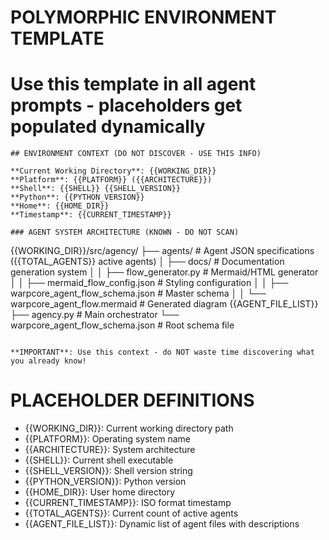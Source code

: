 # POLYMORPHIC ENVIRONMENT TEMPLATE
# Use this template in all agent prompts - placeholders get populated dynamically

```
## ENVIRONMENT CONTEXT (DO NOT DISCOVER - USE THIS INFO)

**Current Working Directory**: {{WORKING_DIR}}
**Platform**: {{PLATFORM}} ({{ARCHITECTURE}})
**Shell**: {{SHELL}} {{SHELL_VERSION}}
**Python**: {{PYTHON_VERSION}}
**Home**: {{HOME_DIR}}
**Timestamp**: {{CURRENT_TIMESTAMP}}

### AGENT SYSTEM ARCHITECTURE (KNOWN - DO NOT SCAN)
```
{{WORKING_DIR}}/src/agency/
├── agents/                    # Agent JSON specifications ({{TOTAL_AGENTS}} active agents)
│   ├── docs/                 # Documentation generation system
│   │   ├── flow_generator.py        # Mermaid/HTML generator
│   │   ├── mermaid_flow_config.json # Styling configuration
│   │   ├── warpcore_agent_flow_schema.json # Master schema
│   │   └── warpcore_agent_flow.mermaid     # Generated diagram
{{AGENT_FILE_LIST}}
├── agency.py                  # Main orchestrator
└── warpcore_agent_flow_schema.json # Root schema file
```

**IMPORTANT**: Use this context - do NOT waste time discovering what you already know!
```

# PLACEHOLDER DEFINITIONS
- {{WORKING_DIR}}: Current working directory path
- {{PLATFORM}}: Operating system name  
- {{ARCHITECTURE}}: System architecture
- {{SHELL}}: Current shell executable
- {{SHELL_VERSION}}: Shell version string
- {{PYTHON_VERSION}}: Python version
- {{HOME_DIR}}: User home directory
- {{CURRENT_TIMESTAMP}}: ISO format timestamp
- {{TOTAL_AGENTS}}: Current count of active agents
- {{AGENT_FILE_LIST}}: Dynamic list of agent files with descriptions